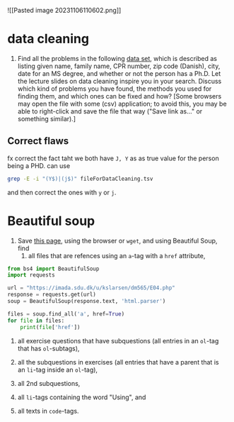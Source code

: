 ![[Pasted image 20231106110602.png]]

# data cleaning
1. Find all the problems in the following [data set](https://imada.sdu.dk/u/kslarsen/dm565/Files/fileForDataCleaning.tsv), which is described as listing given name, family name, CPR number, zip code (Danish), city, date for an MS degree, and whether or not the person has a Ph.D. Let the lecture slides on data cleaning inspire you in your search. Discuss which kind of problems you have found, the methods you used for finding them, and which ones can be fixed and how? [Some browsers may open the file with some (csv) application; to avoid this, you may be able to right-click and save the file that way ("Save link as..." or something similar).]
## Correct flaws
fx correct the fact taht we both have `J, Y` as as true value for the person being a PHD. can use
```bash
grep -E -i "(Y$)|(j$)" fileForDataCleaning.tsv
```
and then correct the ones with `y` or `j`.

# Beautiful soup
1. Save [this page](https://imada.sdu.dk/u/kslarsen/dm565/E04.php), using the browser or `wget`, and using Beautiful Soup, find
    1. all files that are refences using an `a`-tag with a `href` attribute,
```python
from bs4 import BeautifulSoup
import requests

url = "https://imada.sdu.dk/u/kslarsen/dm565/E04.php"
response = requests.get(url)
soup = BeautifulSoup(response.text, 'html.parser')

files = soup.find_all('a', href=True)
for file in files:
    print(file['href'])
```

1. all exercise questions that have subquestions (all entries in an `ol`-tag that has `ol`-subtags),
1. all the subquestions in exercises (all entries that have a parent that is an `li`-tag inside an `ol`-tag),

1. all 2nd subquestions,

1. all `li`-tags containing the word "Using", and
2. all texts in `code`-tags.
